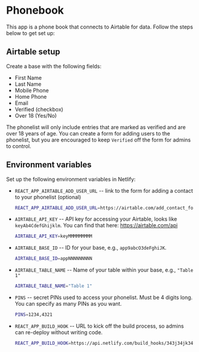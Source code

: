 # Phonebook

This app is a phone book that connects to Airtable for data. Follow the steps below to get set up:

## Airtable setup

Create a base with the following fields:

- First Name
- Last Name
- Mobile Phone
- Home Phone
- Email
- Verified (checkbox)
- Over 18 (Yes/No)

The phonelist will only include entries that are marked as verified and are over 18 years of age. You can create a form for adding users to the phonelist, but you are encouraged to keep `Verified` off the form for admins to control.

## Environment variables

Set up the following environment variables in Netlify:

- `REACT_APP_AIRTABLE_ADD_USER_URL` -- link to the form for adding a contact to your phonelist (optional)
  ```sh
  REACT_APP_AIRTABLE_ADD_USER_URL=https://airtable.com/add_contact_form_url
  ```
- `AIRTABLE_API_KEY` -- API key for accessing your Airtable, looks like `keyAb4CdefGhijklm`. You can find that here: https://airtable.com/api
  ```sh
  AIRTABLE_API_KEY=keyMMMMMMMMM
  ```
- `AIRTABLE_BASE_ID` -- ID for your base, e.g., `app9abcO3deFghiJK`.
  ```sh
  AIRTABLE_BASE_ID=appNNNNNNNNN
  ```
- `AIRTABLE_TABLE_NAME` -- Name of your table within your base, e.g., `"Table 1"`
  ```sh
  AIRTABLE_TABLE_NAME="Table 1"
  ```
- `PINS` -- secret PINs used to access your phonelist. Must be 4 digits long. You can specify as many PINs as you want.
  ```sh
  PINS=1234,4321
  ```
- `REACT_APP_BUILD_HOOK` -- URL to kick off the build process, so admins can re-deploy without writing code.
  ```sh
  REACT_APP_BUILD_HOOK=https://api.netlify.com/build_hooks/343j34jk34j3k4j3k4343
  ```

